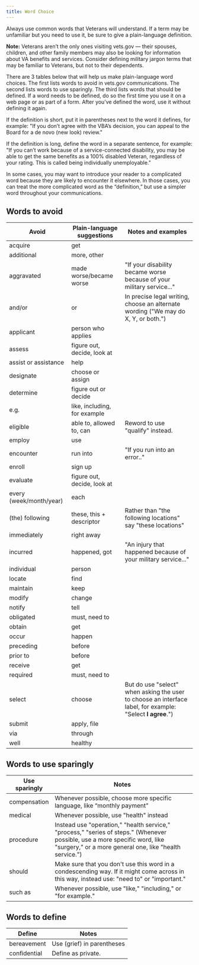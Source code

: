 ```yaml
---
title: Word Choice
---
```

Always use common words that Veterans will understand. If a term may be unfamiliar but you need to use it, be sure to give a plain-language definition.

**Note:** Veterans aren’t the only ones visiting vets.gov — their spouses, children, and other family members may also be looking for information about VA benefits and services. Consider defining military jargon terms that may be familiar to Veterans, but not to their dependents.

There are 3 tables below that will help us make plain-language word choices. The first lists words to avoid in vets.gov communications. The second lists words to use sparingly. The third lists words that should be defined. If a word needs to be defined, do so the first time you use it on a web page or as part of a form. After you’ve defined the word, use it without defining it again.

If the definition is short, put it in parentheses next to the word it defines, for example:
"If you don’t agree with the VBA’s decision, you can appeal to the Board for a de novo (new look) review."

If the definition is long, define the word in a separate sentence, for example:
"If you can’t work because of a service-connected disability, you may be able to get the same benefits as a 100% disabled Veteran, regardless of your rating. This is called being individually unemployable."

In some cases, you may want to introduce your reader to a complicated word because they are likely to encounter it elsewhere. In those cases, you can treat the more complicated word as the “definition,” but use a simpler word throughout your communications.

## Words to avoid

Avoid                  | Plain-language suggestions  | Notes and examples
-----------------------| ----------------------------| -------------
acquire                | get                         |
additional             | more, other                 |
aggravated             | made worse/became worse     | "If your disability became worse because of your military service..."
and/or                 | or                          | In precise legal writing, choose an alternate wording ("We may do X, Y, or both.")
applicant              | person who applies          |
assess                 | figure out, decide, look at |
assist or assistance   | help                        |
designate              | choose or assign            |
determine              | figure out or decide        |
e.g.                   | like, including, for example|
eligible               | able to, allowed to, can    | Reword to use "qualify" instead.
employ                 | use                         |
encounter              | run into                    | "If you run into an error.."
enroll                 | sign up                     |
evaluate               | figure out, decide, look at |
every (week/month/year)| each                        |
(the) following        | these, this + descriptor    | Rather than "the following locations" say "these locations"
immediately            | right away                  |
incurred               | happened, got               | "An injury that happened because of your military service..."
individual             | person                      |
locate                 | find                        |
maintain               | keep                        |
modify                 | change                      |
notify                 | tell                        |
obligated              | must, need to               |
obtain                 | get                         |
occur                  | happen                      |
preceding              | before                      |
prior to               | before                      |
receive                | get                         |
required               | must, need to               |
select                 | choose                      | But do use "select" when asking the user to choose an interface label, for example: "Select **I agree**.")
submit                 | apply, file
via                    | through
well                   | healthy


## Words to use sparingly

Use sparingly                                 | Notes
----------------------------------------------| ------
compensation                                  | Whenever possible, choose more specific language, like “monthly payment”
medical                                       | Whenever possible, use "health" instead
procedure                                     | Instead use "operation," "health service," "process," "series of steps." (Whenever possible, use a more specific word, like "surgery," or a more general one, like "health service.")
should                                        | Make sure that you don't use this word in a condescending way. If it might come across in this way, instead use: "need to" or "important."
such as                                       | Whenever possible, use "like," "including," or "for example."

## Words to define

Define                         | Notes
-------------------------------| ------------------
bereavement                    | Use (grief) in parentheses
confidential                   | Define as private.
